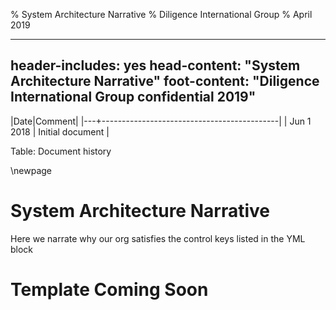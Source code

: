 % System Architecture Narrative
% Diligence International Group
% April 2019

---
header-includes: yes
head-content: "System Architecture Narrative"
foot-content: "Diligence International Group confidential 2019"
---



|Date|Comment|
|---+--------------------------------------------|
| Jun 1 2018 | Initial document |

Table: Document history


\newpage


# System Architecture Narrative

Here we narrate why our org satisfies the control keys listed in the YML block

# Template Coming Soon


